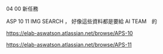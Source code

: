 04 00 新任務

ASP 10 11 IMG SEARCH ， 好像這些資料都是要給 AI TEAM　的

https://elab-aswatson.atlassian.net/browse/APS-10

https://elab-aswatson.atlassian.net/browse/APS-11
